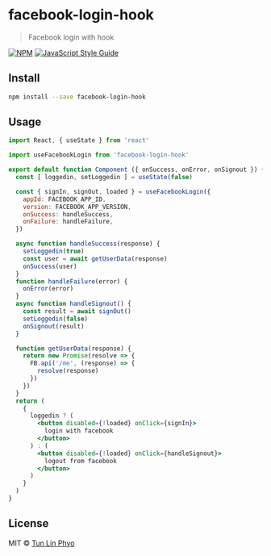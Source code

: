 # facebook-login-hook

> Facebook login with hook

[![NPM](https://img.shields.io/npm/v/facebook-login-hook.svg)](https://www.npmjs.com/package/facebook-login-hook) [![JavaScript Style Guide](https://img.shields.io/badge/code_style-standard-brightgreen.svg)](https://standardjs.com)

## Install

```bash
npm install --save facebook-login-hook
```

## Usage

```jsx
import React, { useState } from 'react'

import useFacebookLogin from 'facebook-login-hook'

export default function Component ({ onSuccess, onError, onSignout }) {
  const [ loggedin, setLoggedin ] = useState(false)

  const { signIn, signOut, loaded } = useFacebookLogin({
    appId: FACEBOOK_APP_ID,
    version: FACEBOOK_APP_VERSION,
    onSuccess: handleSuccess,
    onFailure: handleFailure,
  })

  async function handleSuccess(response) {
    setLoggedin(true)
    const user = await getUserData(response)
    onSuccess(user)
  }
  function handleFailure(error) {
    onError(error)
  }
  async function handleSignout() {
    const result = await signOut()
    setLoggedin(false)
    onSignout(result)
  }

  function getUserData(response) {
    return new Promise(resolve => {
      FB.api('/me', (response) => {
        resolve(response)
      })
    })
  }
  return (
    {
      loggedin ? (
        <button disabled={!loaded} onClick={signIn}>
          login with facebook
        </button>
      ) : (
        <button disabled={!loaded} onClick={handleSignout}>
          logout from facebook
        </button>
      )
    }
  )
}
```

## License

MIT © [Tun Lin Phyo](https://github.com/tunlinphyo)
